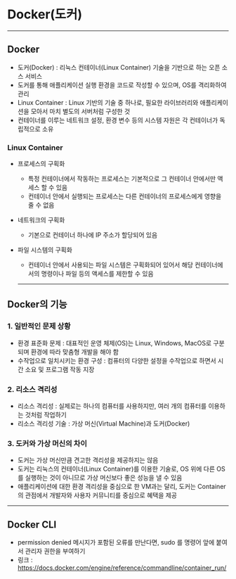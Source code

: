 # Docker(도커)

***

## Docker
- 도커(Docker) : 리눅스 컨테이너(Linux Container) 기술을 기반으로 하는 오픈 소스 서비스
- 도커를 통해 애플리케이션 실행 환경을 코드로 작성할 수 있으며, OS를 격리화하여 관리
- Linux Container : Linux 기반의 기술 중 하나로, 필요한 라이브러리와 애플리케이션을 모아서 마치 별도의 서버처럼 구성한 것
- 컨테이너를 이루는 네트워크 설정, 환경 변수 등의 시스템 자원은 각 컨테이너가 독립적으로 소유

### Linux Container
- 프로세스의 구획화
  - 특정 컨테이너에서 작동하는 프로세스는 기본적으로 그 컨테이너 안에서만 액세스 할 수 있음
  - 컨테이너 안에서 실행되는 프로세스는 다른 컨테이너의 프로세스에게 영향을 줄 수 없음
- 네트워크의 구획화
  - 기본으로 컨테이너 하나에 IP 주소가 할당되어 있음
- 파일 시스템의 구획화
  - 컨테이너 안에서 사용되는 파일 시스템은 구획화되어 있어서 해당 컨테이너에서의 명령이나 파일 등의 액세스를 제한할 수 있음

  ***

## Docker의 기능

### 1. 일반적인 문제 상황
- 환경 표준화 문제 : 대표적인 운영 체제(OS)는 Linux, Windows, MacOS로 구분되며 환경에 따라 맞춤형 개발을 해야 함
- 수작업으로 일치시키는 환경 구성 : 컴퓨터의 다양한 설정을 수작업으로 하면서 시간 소요 및 프로그램 작동 지장

### 2. 리소스 격리성
- 리소스 격리성 : 실제로는 하나의 컴퓨터를 사용하지만, 여러 개의 컴퓨터를 이용하는 것처럼 작업하기
- 리소스 격리성 기술 : 가상 머신(Virtual Machine)과 도커(Docker)

### 3. 도커와 가상 머신의 차이
- 도커는 가상 머신만큼 견고한 격리성을 제공하지는 않음
- 도커는 리눅스의 컨테이너(Linux Container)를 이용한 기술로, OS 위에 다른 OS를 실행하는 것이 아니므로 가상 머신보다 좋은 성능을 낼 수 있음
- 애플리케이션에 대한 환경 격리성을 중심으로 한 VM과는 달리, 도커는 Container의 관점에서 개발자와 사용자 커뮤니티를 중심으로 혜택을 제공

***

## Docker CLI
- permission denied 메시지가 포함된 오류를 만난다면, sudo 를 명령어 앞에 붙여서 관리자 권한을 부여하기
- 링크 : https://docs.docker.com/engine/reference/commandline/container_run/
